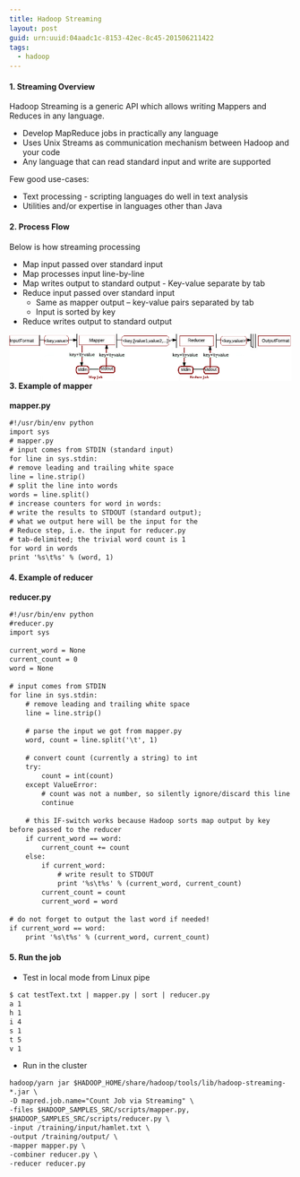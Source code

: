 ```yaml
---
title: Hadoop Streaming
layout: post
guid: urn:uuid:04aadc1c-8153-42ec-8c45-201506211422
tags:
  - hadoop
---
```

#### 1. Streaming Overview

Hadoop Streaming is a generic API which allows writing Mappers and Reduces in any language. 

* Develop MapReduce jobs in practically any language
* Uses Unix Streams as communication mechanism between Hadoop and your code
* Any language that can read standard input and write are supported

Few good use-cases:

* Text processing - scripting languages do well in text analysis
* Utilities and/or expertise in languages other than Java


#### 2. Process Flow

Below is how streaming processing

* Map input passed over standard input
* Map processes input line-by-line
* Map writes output to standard output - Key-value separate by tab
* Reduce input passed over standard input
  * Same as mapper output – key-value pairs separated by tab
  * Input is sorted by key
* Reduce writes output to standard output
   
<img src="/images/hadoopstreaming.png" alt="avatar" align ="left" /> <br/>

#### 3. Example of mapper

**mapper.py**  

```
#!/usr/bin/env python 
import sys 
# mapper.py 
# input comes from STDIN (standard input) 
for line in sys.stdin: 
# remove leading and trailing white space 
line = line.strip() 
# split the line into words 
words = line.split() 
# increase counters for word in words: 
# write the results to STDOUT (standard output); 
# what we output here will be the input for the 
# Reduce step, i.e. the input for reducer.py 
# tab-delimited; the trivial word count is 1 
for word in words
print '%s\t%s' % (word, 1) 
```

#### 4. Example of reducer

**reducer.py**  

```
#!/usr/bin/env python
#reducer.py
import sys

current_word = None
current_count = 0
word = None

# input comes from STDIN
for line in sys.stdin:
    # remove leading and trailing white space
    line = line.strip()

    # parse the input we got from mapper.py
    word, count = line.split('\t', 1)

    # convert count (currently a string) to int
    try:
        count = int(count)
    except ValueError:
        # count was not a number, so silently ignore/discard this line
        continue

    # this IF-switch works because Hadoop sorts map output by key before passed to the reducer
    if current_word == word:
        current_count += count
    else:
        if current_word:
            # write result to STDOUT
            print '%s\t%s' % (current_word, current_count)
        current_count = count
        current_word = word

# do not forget to output the last word if needed!
if current_word == word:
    print '%s\t%s' % (current_word, current_count)  
```

#### 5. Run the job

* Test in local mode from Linux pipe
   
```
$ cat testText.txt | mapper.py | sort | reducer.py
a 1
h 1
i 4
s 1
t 5
v 1
```

* Run in the cluster

```
hadoop/yarn jar $HADOOP_HOME/share/hadoop/tools/lib/hadoop-streaming-*.jar \
-D mapred.job.name="Count Job via Streaming" \
-files $HADOOP_SAMPLES_SRC/scripts/mapper.py, $HADOOP_SAMPLES_SRC/scripts/reducer.py \
-input /training/input/hamlet.txt \
-output /training/output/ \
-mapper mapper.py \
-combiner reducer.py \
-reducer reducer.py
```

